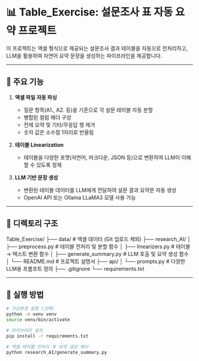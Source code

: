 # 📊 Table_Exercise: 설문조사 표 자동 요약 프로젝트

이 프로젝트는 엑셀 형식으로 제공되는 설문조사 결과 테이블을 자동으로 전처리하고, LLM을 활용하여 자연어 요약 문장을 생성하는 파이프라인을 제공합니다.

---

## 📌 주요 기능

1. **엑셀 파일 자동 파싱**
   - 질문 항목(A1., A2. 등)을 기준으로 각 설문 테이블 자동 분할
   - 병합된 컬럼 헤더 구성
   - 전체 요약 및 기타/무응답 행 제거
   - 숫자 값은 소수점 1자리로 반올림

2. **테이블 Linearization**
   - 테이블을 다양한 포맷(자연어, 마크다운, JSON 등)으로 변환하여 LLM이 이해할 수 있도록 정제

3. **LLM 기반 문장 생성**
   - 변환된 테이블 데이터를 LLM에게 전달하여 설문 결과 요약문 자동 생성
   - OpenAI API 또는 Ollama LLaMA3 모델 사용 가능

---

## 📁 디렉토리 구조
Table_Exercise/
├── data/                    # 엑셀 데이터 (Git 업로드 제외)
├── research_AI/
│   ├── preprocess.py        # 테이블 전처리 및 분할 함수
│   ├── linearizers.py       # 테이블 → 텍스트 변환 함수
│   ├── generate_summary.py  # LLM 호출 및 요약 생성 함수
│   └── README.md            # 프로젝트 설명서
├── api/
│   └── prompts.py           # 다양한 LLM용 프롬프트 정의
├── .gitignore
└── requirements.txt

---

## 🚀 실행 방법

```bash
# 가상환경 설정 (선택)
python -m venv venv
source venv/bin/activate

# 라이브러리 설치
pip install -r requirements.txt

# 엑셀 테이블 전처리 후 요약 생성 예시
python research_AI/generate_summary.py